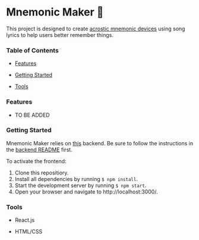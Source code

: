 # Mnemonic Maker 🧠
This project is designed to create [acrostic mnemonic devices](https://citeseerx.ist.psu.edu/viewdoc/download?doi=10.1.1.898.2352&rep=rep1&type=pdf) using song lyrics to help users better remember things.

### Table of Contents
- [Features](#features)

- [Getting Started](#getting-started)

- [Tools](#tools)

### Features
- TO BE ADDED

### Getting Started
Mnemonic Maker relies on [this](https://github.com/Jackmt9/mnemonic-maker-backend) backend. Be sure to follow the instructions in the [backend README](https://github.com/Jackmt9/mnemonic-maker-backend/blob/master/README.md) first.

To activate the frontend:
1. Clone this repositiory.
2. Install all dependencies by running ```$ npm install```.
3. Start the development server by running ```$ npm start```.
4. Open your browser and navigate to http://localhost:3000/.

### Tools
- React.js

- HTML/CSS
